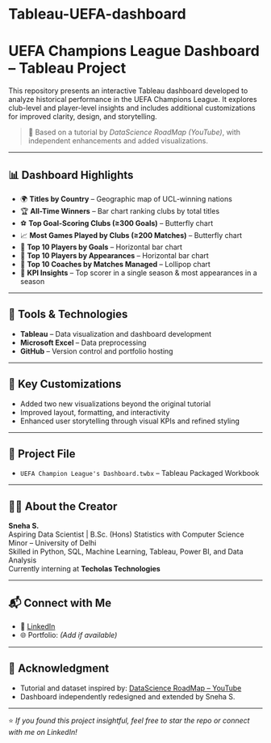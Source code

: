 # Tableau-UEFA-dashboard
# UEFA Champions League Dashboard – Tableau Project

This repository presents an interactive Tableau dashboard developed to analyze historical performance in the UEFA Champions League. It explores club-level and player-level insights and includes additional customizations for improved clarity, design, and storytelling.

> 📌 Based on a tutorial by *DataScience RoadMap (YouTube)*, with independent enhancements and added visualizations.

---

## 📊 Dashboard Highlights

- 🌍 **Titles by Country** – Geographic map of UCL-winning nations  
- 🏆 **All-Time Winners** – Bar chart ranking clubs by total titles  
- ⚽ **Top Goal-Scoring Clubs (≥300 Goals)** – Butterfly chart  
- 📈 **Most Games Played by Clubs (≥200 Matches)** – Butterfly chart  
- 🎯 **Top 10 Players by Goals** – Horizontal bar chart  
- 👟 **Top 10 Players by Appearances** – Horizontal bar chart  
- 🧠 **Top 10 Coaches by Matches Managed** – Lollipop chart  
- 📌 **KPI Insights** – Top scorer in a single season & most appearances in a season

---

## 🧰 Tools & Technologies

- **Tableau** – Data visualization and dashboard development  
- **Microsoft Excel** – Data preprocessing  
- **GitHub** – Version control and portfolio hosting

---

## 🔧 Key Customizations

- Added two new visualizations beyond the original tutorial  
- Improved layout, formatting, and interactivity  
- Enhanced user storytelling through visual KPIs and refined styling

---

## 📂 Project File

- `UEFA Champion League's Dashboard.twbx` – Tableau Packaged Workbook

---

## 👩‍💻 About the Creator

**Sneha S.**  
Aspiring Data Scientist | B.Sc. (Hons) Statistics with Computer Science Minor – University of Delhi  
Skilled in Python, SQL, Machine Learning, Tableau, Power BI, and Data Analysis  
Currently interning at **Techolas Technologies**

---

## 📬 Connect with Me

- 💼 [LinkedIn](https://www.linkedin.com/in/sneha-s-60awin)  
- 🌐 Portfolio: *(Add if available)*

---

## 📜 Acknowledgment

- Tutorial and dataset inspired by: [DataScience RoadMap – YouTube](https://www.youtube.com/@DataScienceRoadMap)  
- Dashboard independently redesigned and extended by Sneha S.

---

⭐ *If you found this project insightful, feel free to star the repo or connect with me on LinkedIn!*

